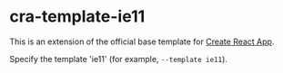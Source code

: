 # cra-template-ie11

This is an extension of the official base template for [Create React App](https://github.com/facebook/create-react-app).

Specify the template 'ie11' (for example, `--template ie11`).
